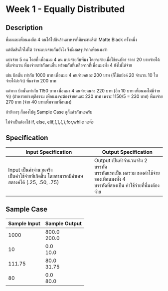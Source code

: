 # Week 1 - Equally Distributed
## Description
พี่มงและเพื่อนมงอีก 4 คนได้ไปกินร้านอาหารที่มีกระทะสีดำ Matte Black ครั้งหนึ่ง

แต่ตัดสินใจไม่ได้ ว่าจะแบ่งจ่ายกันยังไง จึงมีผลสรุปจากเพื่อนมงว่า

แบ่งจ่าย 5 คน โดยที่
เพื่อนมง 4 คน แบ่งจ่ายกับพี่มง โดยจะจ่ายเมื่อใช้ธนบัตร ราคา 20 บาทจ่ายได้เต็มจำนวน
พี่มงจ่ายเท่ากับคนอื่น พร้อมกับที่เหลือจากที่เพื่อนมงทั้ง 4 ยังไม่ได้จ่าย

เช่น บิลนั้น เท่ากับ 1000 บาท
เพื่อนมง 4 คนจ่ายคนละ 200 บาท (ก็ใช้แบ้งค์ 20 จำนวน 10 ใบจ่ายได้อ่ะจ้า)
พี่มงจ่าย 200 บาท

แต่หาก บิลนั้นเท่ากับ 1150 บาท
เพื่อนมง 4 คนจ่ายคนละ 220 บาท (อีก 10 บาท เพื่อนมงไม่มีจ่ายจ้า)
(ถ้าหารอย่างยุติธรรม เพื่อนมงจะต้องจ่ายคนละ 230 บาท เพราะ 1150/5 = 230 บาท)
พี่มงจ่าย 270 บาท (จ่าย 40 บาทเพื่มจากเพื่อนมง)

ถ้ายังงงๆ ก็ลองไปดู​ Sample Case ดูก็แล้วกันนะครับ

ไม่จำเป็นต้องใช้ if, else, elif,[,],{,},for,while นะจ๊ะ

## Specification
| Input Specification | Output Specification |
| - | - |
| Input เป็นค่าจำนวนจริง <br> เป็นค่าใช้จ่ายที่เกิดขื้น โดยสามารถมีค่าเศษสตางค์ได้ (.25, .50, .75) | Output เป็นค่าจำนวนจริง 2 บรรทัด <br> บรรทัดแรกเป็น ผลรวม ของค่าใช้จ่ายของเพื่อนมงทั้ง 4 <br> บรรทัดที่สองเป็น ค่าใช้จ่ายที่พี่มงต้องจ่าย |


## Sample Case
| Sample Input | Sample Output |
| - | - |
| 1000 | 800.0 <br> 200.0 |
| 10 | 0.0 <br> 10.0 |
| 111.75 | 80.0 <br> 31.75 |
| 80 | 0.0 <br> 80.0 |
